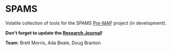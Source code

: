 SPAMS
=====

Volatile collection of tools for the SPAMS [Pre-MAP](http://www.astro.washington.edu/users/premap/) project (in development). 

**Don't forget to update the [Research Journal](https://github.com/bmorris3/SPAMS/wiki/Research-Journal)!**

**Team**: Brett Morris, Ada Beale, Doug Branton
